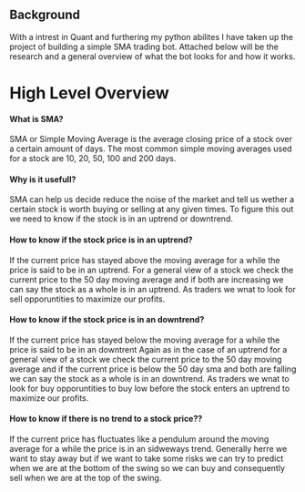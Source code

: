 ## Background
With a intrest in Quant and furthering my python abilites I have taken up the project of building a simple SMA trading bot. Attached below will be the research and a general overview of what the bot looks for and how it works.

# High Level Overview
<h4>What is SMA?</h4>
SMA or Simple Moving Average is the average closing price of a stock over a certain amount of days. The most common simple moving averages used for a stock are 10, 20, 50, 100 and 200 days.

<h4>Why is it usefull?</h4>
SMA can help us decide reduce the noise of the market and tell us wether a certain stock is worth buying or selling at any given times. To figure this out we need to know if the stock is in an uptrend or downtrend.

<h4>How to know if the stock price is in an uptrend?</h4>
If the current price has stayed above the moving average for a while the price is said to be in an uptrend. For a general view of a stock we check the current price to the 50 day moving average and if both are increasing we can say the stock as a whole is in an uptrend. As traders we wnat to look for sell opporuntities to maximize our profits.

<h4>How to know if the stock price is in an downtrend?</h4>
If the current price has stayed below the moving average for a while the price is said to be in an downtrent Again as in the case of an uptrend for a general view of a stock  we check the current price to the 50 day moving average and if the current price is below the 50 day sma and both are falling we can say the stock as a whole is in an downtrend. As traders we wnat to look for buy opporuntities to buy low before the stock enters an uptrend to maximize our profits.

<h4>How to know if there is no trend to a stock price??</h4>
If the current price has fluctuates like a pendulum around the moving average for a while the price is in an sidweways trend. Generally herre we want to stay away but if we want to take some risks we can try to predict when we are at the bottom of the swing so we can buy and consequently sell when we are at the top of the swing.


